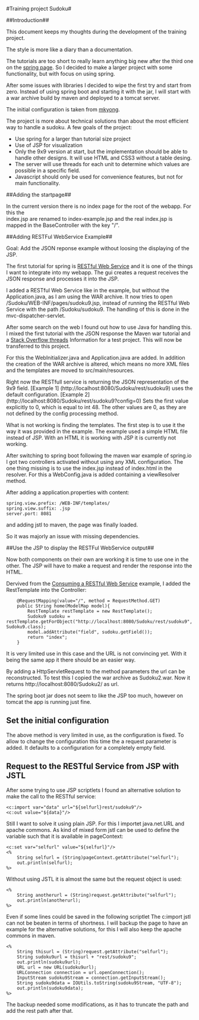 #Training project Sudoku#

##Introduction##

This document keeps my thoughts during the development of the training project.

The style is more like a diary than a documentation. 

The tutorials are too short to really learn anything big new after the third one on the [spring page](spring.io).
So I decided to make a larger project with some functionality, but with focus on using spring.

After some issues with libraries I decided to wipe the first try and start from zero. Instead of using 
spring boot and starting it with the jar, I will start with a war archive build by maven and deployed to a tomcat 
server. 

The initial configuration is taken from 
[mkyong](http://www.mkyong.com/maven/how-to-create-a-web-application-project-with-maven/).

The project is more about technical solutions than about the most efficient way to handle a sudoku.
A few goals of the project:

- Use spring for a larger than tutorial size project
- Use of JSP for visualization
- Only the 9x9 version at start, but the implementation should be able to handle other designs.
  It will use HTML and CSS3 without a table desing. 
- The server will use threads for each unit to determine which values are possible in a specific field.
- Javascript should only be used for convenience features, but not for main functionality.


##Adding the startpage##

In the current version there is no index page for the root of the webapp. For this the  
index.jsp are renamed to index-example.jsp and the real index.jsp is mapped in the BaseController with the 
key "/".

##Adding RESTFul WebService Example##

Goal: Add the JSON reponse example without loosing the displaying of the JSP.

The first tutorial for spring is [RESTful Web Service](http://spring.io/guides/gs/rest-service/) and it
is one of the things I want to integrate into my webapp. The gui creates a request receives the JSON 
response and processes it into the JSP.

I added a RESTful Web Service like in the example, but without the Application.java, as I am using the WAR
archive. It now tries to open /Sudoku/WEB-INF/pages/sudoku9.jsp,
instead of running the RESTful Web Service with the path /Sudoku/sudoku9.
The handling of this is done in the mvc-dispatcher-servlet.

After some search on the web I found out how to use Java for handling this. I mixed the first tutorial
with the JSON response the Maven war tutorial and a [Stack Overflow threads](http://stackoverflow.com/questions/19068530/how-to-map-multiple-controllers-in-spring-mvc) Information for a test project. This will now be transferred 
to this project.

For this the WebInitializer.java and Application.java are added.
In addition the creation of the WAR archive is altered, which means no more XML files and the templates are
moved to src/main/resources. 

Right now the RESTfull service is returning the JSON representation of the 9x9 field.
[Example 1] (http://localhost:8080/Sudoku/rest/sudoku9) uses the default configuration.
[Example 2] (http://localhost:8080/Sudoku/rest/sudoku9?config=0) Sets the first value explicitly to 0, which is
equal to int 48. The other values are 0, as they are not defined by the config processing method.

What is not working is finding the templates. The first step is to use it the way it was provided in the example.
The example used a simple HTML file instead of JSP. With an HTML it is working with JSP it is currently not working.

After switching to spring boot following the maven war example of spring.io I got two controllers activated without
using any XML configuration. The one thing missing is to use the index.jsp instead of index.html in the resolver. 
For this a WebConfig.java is added containing a viewResolver method.

After adding a application.properties with content:

    spring.view.prefix: /WEB-INF/templates/
    spring.view.suffix: .jsp
    server.port: 8081

and adding jstl to maven, the page was finally loaded.

So it was majorly an issue with missing dependencies.

##Use the JSP to display the RESTFul WebService output##

Now both components on their own are working it is time to use one in the other. The JSP will have to
make a request and render the response into the HTML.

Dervived from the [Consuming a RESTful Web Service](http://spring.io/guides/gs/consuming-rest/) example, I added
the RestTemplate into the Controller:

        @RequestMapping(value="/", method = RequestMethod.GET)
        public String home(ModelMap model){
            RestTemplate restTemplate = new RestTemplate();
            Sudoku9 sudoku = restTemplate.getForObject("http://localhost:8080/Sudoku/rest/sudoku9", Sudoku9.class);
            model.addAttribute("field", sudoku.getField());
            return "index";
        }

It is very limited use in this case and the URL is not convincing yet. With it being the same app it there should
be an easier way.

By adding a HttpServletRequest to the method parameters the url can be reconstructed. 
To test this I copied the war archive as Sudoku2.war. Now it returns  http://localhost:8080/Sudoku2/ as url.

The spring boot jar does not seem to like the JSP too much, however on tomcat the app is running just fine.

## Set the initial configuration ##

The above method is very limited in use, as the configuration is fixed. To allow to change the configuration this 
time the a request parameter is added. It defaults to a configuration for a completely empty field.

## Request to the RESTful Service from JSP with JSTL ##

After some trying to use JSP scriptlets I found an alternative solution to make the call to the RESTful service:

    <c:import var="data" url="${selfurl}rest/sudoku9"/>
    <c:out value="${data}"/>

Still I want to solve it using plain JSP. For this I importet java.net.URL and apache commons. 
As kind of mixed form jstl can be used to define the variable such that it is available in pageContext:

    <c:set var="selfurl" value="${selfurl}"/>
    <%
        String selfurl = (String)pageContext.getAttribute("selfurl");
        out.println(selfurl);
    %>

Without using JSTL it is almost the same but the request object is used:

    <%
        String anotherurl = (String)request.getAttribute("selfurl");
        out.println(anotherurl);
    %>

Even if some lines could be saved in the following scriptlet The c:import jstl can not be beaten in terms of 
shortness. I will backup the page to have an example for the alternative solutions, for this I will also keep
the apache commons in maven. 


    <%
        String thisurl = (String)request.getAttribute("selfurl"); 
        String sudoku9url = thisurl + "rest/sudoku9";
        out.println(sudoku9url);
        URL url = new URL(sudoku9url);
        URLConnection connection = url.openConnection();
        InputStream sudoku9Stream = connection.getInputStream();
        String sudoku9data = IOUtils.toString(sudoku9Stream, "UTF-8");
        out.println(sudoku9data);
    %>

The backup needed some modifications, as it has to truncate the path and add the rest path after that. 
